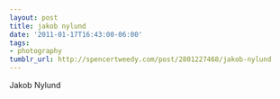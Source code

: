 ```yaml
---
layout: post
title: jakob nylund
date: '2011-01-17T16:43:00-06:00'
tags:
- photography
tumblr_url: http://spencertweedy.com/post/2801227468/jakob-nylund
---
```

Jakob Nylund
